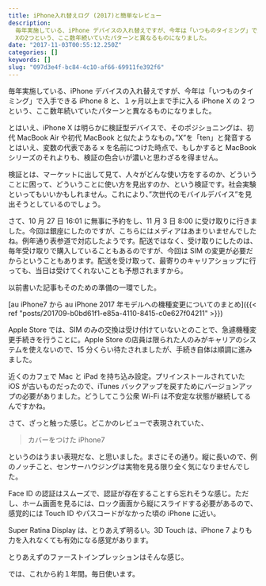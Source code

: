 ```yaml
---
title: iPhone入れ替えログ (2017)と簡単なレビュー
description:
  毎年実施している、iPhone デバイスの入れ替えですが、今年は「いつものタイミング」で入手できる iPhone 8と、１ヶ月以上まで手に入るiPhone
  Xの2つという、ここ数年続いていたパターンと異なるものになりました。
date: "2017-11-03T00:55:12.250Z"
categories: []
keywords: []
slug: "097d3e4f-bc84-4c10-af66-69911fe392f6"
---
```


毎年実施している、iPhone デバイスの入れ替えですが、今年は「いつものタイミング」で入手できる iPhone 8 と、１ヶ月以上まで手に入る iPhone X の 2 つという、ここ数年続いていたパターンと異なるものになりました。

とはいえ、iPhone X は明らかに検証型デバイスで、そのポジショニングは、初代 MacBook Air や初代 MacBook と似たようなもの。”X”を「ten」と発音するとはいえ、変数の代表である x を名前につけた時点で、もしかすると MacBook シリーズのそれよりも、検証の色合いが濃いと思わざるを得ません。

検証とは、マーケットに出して見て、人々がどんな使い方をするのか、どういうことに困って、どういうことに使い方を見出すのか、という検証です。社会実験といってもいいかもしれません。これにより、”次世代のモバイルデバイス”を見出そうとしているのでしょう。

さて、10 月 27 日 16:01 に無事に予約をし、11 月 3 日 8:00 に受け取りに行きました。今回は銀座にしたのですが、こちらにはメディアはあまりいませんでしたね。例年通り表参道で対応したようです。配送ではなく、受け取りにしたのは、毎年受け取りで購入していることもあるのですが、今回は SIM の変更が必要だからということもあります。配送を受け取って、最寄りのキャリアショップに行っても、当日は受けてくれないことも予想されますから。

以前書いた記事もそのための準備の一環でした。

[au iPhone7 から au iPhone 2017 年モデルへの機種変更についてのまとめ]({{< ref "posts/201709-b0bd61f1-e85a-4110-8415-c0e627f04211" >}})

Apple Store では、SIM のみの交換は受け付けていないとのことで、急遽機種変更手続きを行うことに。Apple Store の店員は限られた人のみがキャリアのシステムを使えないので、15 分くらい待たされましたが、手続き自体は順調に進みました。

近くのカフェで Mac と iPad を持ち込み設定。プリインストールされていた iOS が古いものだったので、iTunes バックアップを戻すためにバージョンアップの必要がありました。どうしてこう公衆 Wi-Fi は不安定な状態が継続してるんですかね。

さて、ざっと触った感じ。どこかのレビューで表現されていた、

> カバーをつけた iPhone7

というのはうまい表現だな、と思いました。まさにその通り。縦に長いので、例のノッチこと、センサーハウジングは実物を見る限り全く気になりませんでした。

Face ID の認証はスムーズで、認証が存在することすら忘れそうな感じ。ただし、ホーム画面を見るには、ロック画面から縦にスライドする必要があるので、感覚的には Touch ID やパスコードがなかった頃の iPhone に近い。

Super Ratina Display は、とりあえず明るい。3D Touch は、iPhone 7 よりも力を入れなくても有効になる感覚があります。

とりあえずのファーストインプレッションはそんな感じ。

では、これから約１年間。毎日使います。
